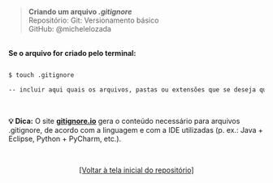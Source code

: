 > **Criando um arquivo *.gitignore***  
> Repositório: Git: Versionamento básico  
> GitHub: @michelelozada
&nbsp;
     
&nbsp;  
**Se o arquivo for criado pelo terminal:**  
```sh

$ touch .gitignore

-- incluir aqui quais os arquivos, pastas ou extensões que se deseja que não sejam 'trackeados'.
```
&nbsp;  

**:bulb: Dica:** O site **[gitignore.io](https://www.toptal.com/developers/gitignore/)** gera o conteúdo necessário para arquivos .gitignore, de acordo com a linguagem e com a IDE utilizadas (p. ex.: Java + Eclipse, Python + PyCharm, etc.).    

&nbsp; 

<div align="center">
<a href="https://github.com/michelelozada/Git-Versionamento-Basico">[Voltar à tela inicial do repositório]</a>
</div>